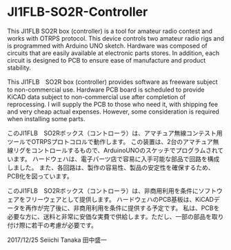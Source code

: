 # JI1FLB-SO2R-Controller

This JI1FLB SO2R box (controller) is a tool for amateur radio contest and works with OTRPS protocol.
This device controls two amateur radio rigs and is programmed with Arduino UNO sketch.
Hardware was composed of circuits that are easily available at electronic parts stores.
In addition, each circuit is designed to PCB to ensure ease of manufacture and product stability.

This JI1FLB　SO2R box (controller) provides software as freeware subject to non-commercial use.
Hardware PCB board is scheduled to provide KiCAD data subject to non-commercial use after completion of reprocessing.
I will supply the PCB to those who need it, with shipping fee and very cheap actual expenses. 
However, some consideration is required when installing some parts.

このJI1FLB　SO2Rボックス（コントローラ）は、アマチュア無線コンテスト用ツールでOTRPSプロトコロルで動作します。
この装置は、2台のアマチュア無線リグをコントロールするもので、ArduinoUNOのスケッチでプログラムされています。
ハードウェハは、電子パーツ店で容易に入手可能な部品で回路を構成しました。
また、各回路は、製作の容易性、製品の安定性を確保するため、PCB化を図っています。

このJI1FLB　SO2Rボックス（コントローラ）は、非商用利用を条件にソフトウェアをフリーウェアとして提供します。
ハードウェハのPCB基板は、KiCADデータを再作が完了後に、非商用利用を条件に提供する予定です。
私は、PCBを必要な方に、送料と非常に安価な実費で供給します。ただし、一部の部品を取り付け際に若干の考慮が必要です。

2017/12/25 Seiichi Tanaka 田中盛一
